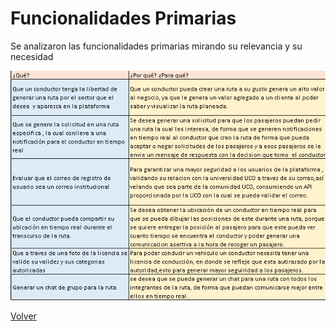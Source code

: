 # Funcionalidades Primarias
Se analizaron las funcionalidades primarias mirando su relevancia y su necesidad 

![Funcionalidades primarias](/Imagenes/Funcionalidades-Primarias/FuncionalidadesPrimarias.png)

[Volver](https://github.com/federico1605/Software2/blob/main/Carpooling-agenda.md)
